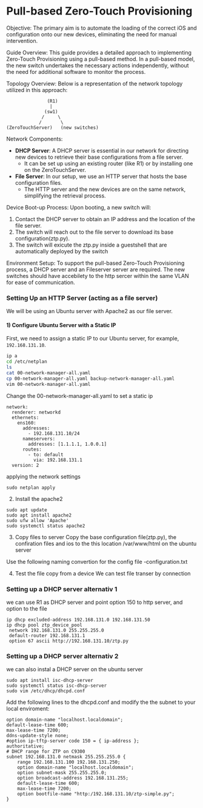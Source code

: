 # Pull-based Zero-Touch Provisioning

Objective:
The primary aim is to automate the loading of the correct iOS and configuration onto our new devices, eliminating the need for manual intervention.


Guide Overview:
This guide provides a detailed approach to implementing Zero-Touch Provisioning using a pull-based method. In a pull-based model, the new switch undertakes the necessary actions independently, without the need for additional software to monitor the process.


Topology Overview:
Below is a representation of the network topology utilized in this approach:


```
               (R1)
                |
              (sw1)
             /     \
            /       \
(ZeroTouchServer)   (new switches)
```

Network Components:
- **DHCP Server**: A DHCP server is essential in our network for directing new devices to retrieve their base configurations from a file server.
  - It can be set up using an existing router (like R1) or by installing one on the ZeroTouchServer.
- **File Server**: In our setup, we use an HTTP server that hosts the base configuration files.
  - The HTTP server and the new devices are on the same network, simplifying the retrieval process.

Device Boot-up Process:
Upon booting, a new switch will:
1. Contact the DHCP server to obtain an IP address and the location of the file server.
2. The switch will reach out to the file server to download its base configuration(ztp.py).
3. The switch will exicute the ztp.py inside a guestshell that are automatically deployed by the switch 


Environment Setup:
To support the pull-based Zero-Touch Provisioning process, a DHCP server and an Fileserver server are required. The new switches should have accebilety to the http sercer within the same VLAN for ease of communication.

### Setting Up an HTTP Server (acting as a file server)
We will be using an Ubuntu server with Apache2 as our file server.

#### 1) Configure Ubuntu Server with a Static IP
First, we need to assign a static IP to our Ubuntu server, for example, `192.168.131.10`.

```bash
ip a
cd /etc/netplan
ls
cat 00-network-manager-all.yaml
cp 00-network-manager-all.yaml backup-network-manager-all.yaml
vim 00-network-manager-all.yaml
```


Change the 00-network-manager-all.yaml to set a static ip


```
network:
  renderer: networkd
  ethernets:
    ens160:
      addresses:
        - 192.168.131.10/24
      nameservers:
        addresses: [1.1.1.1, 1.0.0.1]
      routes:
        - to: default
          via: 192.168.131.1
  version: 2
```

applying the network settings

```
sudo netplan apply
```



2) Install the apache2

```
sudo apt update
sudo apt install apache2
sudo ufw allow 'Apache'
sudo systemctl status apache2
```


3) Copy files to server
Copy the base configuration file(ztp.py), the confiration files and ios to the this location /var/www/html  on the ubuntu server

Use the following naming convertion for the config file 
<deivce serial nummer>-configuration.txt

4) Test the file copy from a device
We can test file transer by connection 

### Setting up a DHCP server alternativ 1
we can use R1 as DHCP server and point option 150 to http server, and option to the file


```
ip dhcp excluded-address 192.168.131.0 192.168.131.50
ip dhcp pool ztp_device_pool 
 network 192.168.131.0 255.255.255.0                      
 default-router 192.168.131.1                                      
 option 67 ascii http://192.168.131.10/ztp.py
```

### Setting up a  DHCP server alternativ 2

we can also instal a DHCP server on the ubuntu server

```
sudo apt install isc-dhcp-server
sudo systemctl status isc-dhcp-server
sudo vim /etc/dhcp/dhcpd.conf
```

Add the following lines to the dhcpd.conf and modify the the subnet to your local enviroment:


```
option domain-name "localhost.localdomain";
default-lease-time 600;
max-lease-time 7200;
ddns-update-style none;
#option ip-tftp-server code 150 = { ip-address };
authoritative;
# DHCP range for ZTP on C9300
subnet 192.168.131.0 netmask 255.255.255.0 {
	range 192.168.131.100 192.168.131.250;
	option domain-name "localhost.localdomain";
	option subnet-mask 255.255.255.0;
	option broadcast-address 192.168.131.255;
	default-lease-time 600;
	max-lease-time 7200;
	option bootfile-name "http:/192.168.131.10/ztp-simple.py";
}
```